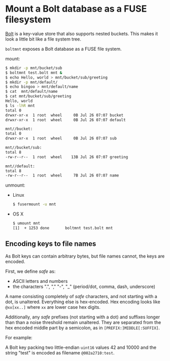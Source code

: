 # Mount a Bolt database as a FUSE filesystem

[Bolt](https://github.com/boltdb/bolt) is a key-value store that also supports nested buckets. This makes it look a
little bit like a file system tree.

`boltmnt` exposes a Bolt database as a FUSE file system.

mount:

```sh
$ mkdir -p mnt/bucket/sub
$ boltmnt test.bolt mnt &
$ echo Hello, world > mnt/bucket/sub/greeting
$ mkdir -p mnt/default/
$ echo bingoo > mnt/default/name
$ cat  mnt/default/name
$ cat mnt/bucket/sub/greeting
Hello, world
$ ls -lhR mnt
total 0
drwxr-xr-x  1 root  wheel     0B Jul 26 07:07 bucket
drwxr-xr-x  1 root  wheel     0B Jul 26 07:07 default

mnt//bucket:
total 0
drwxr-xr-x  1 root  wheel     0B Jul 26 07:07 sub

mnt//bucket/sub:
total 8
-rw-r--r--  1 root  wheel    13B Jul 26 07:07 greeting

mnt//default:
total 8
-rw-r--r--  1 root  wheel     7B Jul 26 07:07 name
```

unmount:

- Linux
    ```sh
    $ fusermount -u mnt
    ```
- OS X
    ```sh
    $ umount mnt
    [1]  + 1253 done       boltmnt test.bolt mnt
    ```

## Encoding keys to file names

As Bolt keys can contain arbitrary bytes, but file names cannot, the keys are encoded.

First, we define *safe* as:

- ASCII letters and numbers
- the characters ".", "," "-", "_" (period/dot, comma, dash, underscore)

A name consisting completely of *safe* characters, and not starting with a dot, is unaltered. Everything else is
hex-encoded. Hex encoding looks like `@xx[xx..]` where `xx` are lower case hex digits.

Additionally, any *safe* prefixes (not starting with a dot) and suffixes longer than than a noise threshold remain
unaltered. They are separated from the hex encoded middle part by a semicolon, as in
`[PREFIX:]MIDDLE[:SUFFIX]`.

For example:

A Bolt key packing two little-endian `uint16` values 42 and 10000 and the string
"test" is encoded as filename `@002a2710:test`.
